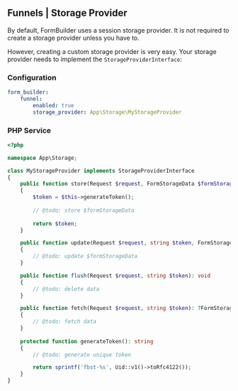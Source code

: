 ## Funnels | Storage Provider
By default, FormBuilder uses a session storage provider.
It is not required to create a storage provider unless you have to.

However, creating a custom storage provider is very easy.
Your storage provider needs to implement the `StorageProviderInterface`:

### Configuration
```yaml
form_builder:
    funnel:
        enabled: true
        storage_provider: App\Storage\MyStorageProvider
```

### PHP Service
```php
<?php

namespace App\Storage;

class MyStorageProvider implements StorageProviderInterface
{
    public function store(Request $request, FormStorageData $formStorageData): string
    {
        $token = $this->generateToken();
        
        // @todo: store $formStorageData 
        
        return $token;
    }

    public function update(Request $request, string $token, FormStorageData $formStorageData): void
    {
        // @todo: update $formStorageData
    }

    public function flush(Request $request, string $token): void
    {
        // @todo: delete data
    }

    public function fetch(Request $request, string $token): ?FormStorageData
    {
        // @todo: fetch data  
    }
    
    protected function generateToken(): string
    {
        // @todo: generate unique token

        return sprintf('fbst-%s', Uid::v1()->toRfc4122());
    }
}
```
